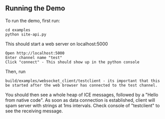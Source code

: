 

Running the Demo
----------------

To run the demo, first run:

	cd examples
	python site-api.py

This should start a web server on localhost:5000

	Open http://localhost:5000
	Enter channel name "test"
	Click "connect" - This should show up in the python console

Then, run 

	build/examples/websocket_client/testclient - its important that this be started after the web browser has connected to the test channel.

You should then see a whole heap of ICE messages, followed by a "Hello from native code". As soon as data connection is established, client will spam server with strings at 1ms intervals. Check console of "testclient" to see the receiving message.
